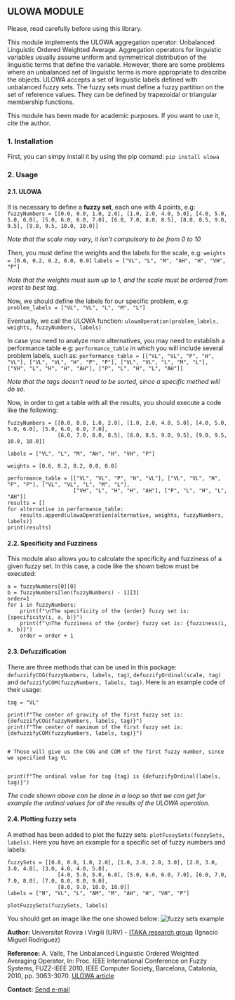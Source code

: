 ## ULOWA MODULE 
Please, read carefully before using this library.

This module implements the ULOWA aggregation operator: Unbalanced Linguistic Ordered Weighted Average. 
Aggregation operators for linguistic variables usually assume uniform and symmetrical distribution of 
the linguistic terms that define the variable. However, there are some problems where an unbalanced set 
of linguistic terms is more appropriate to describe the objects. ULOWA accepts a set of linguistic labels 
defined with unbalanced fuzzy sets. The fuzzy sets must define a fuzzy partition on the set of reference values. 
They can be defined by trapezoidal or triangular membership functions.



This module has been made for academic purposes. If you want to use it, cite the author.

### 1. Installation
First, you can simpy install it by using the pip comand: `pip install ulowa`
### 2. Usage
#### 2.1. ULOWA
It is necessary to define a **fuzzy set**, each one with 4 points, e.g:
`fuzzyNumbers = [[0.0, 0.0, 1.0, 2.0], [1.0, 2.0, 4.0, 5.0], [4.0, 5.0, 5.0, 6.0], [5.0, 6.0, 6.0, 7.0],
                [6.0, 7.0, 8.0, 8.5], [8.0, 8.5, 9.0, 9.5], [9.0, 9.5, 10.0, 10.0]]`

*Note that the scale may vary, it isn't compulsory to be from 0 to 10*

Then, you must define the weights and the labels for the scale, e.g:
`weights = [0.6, 0.2, 0.2, 0.0, 0.0]`
`labels = ["VL", "L", "M", "AH", "H", "VH", "P"]`

*Note that the weights must sum up to 1, and the scale must be ordered from worst to best tag.*

Now, we should define the labels for our specific problem, e.g:
`problem_labels = ["VL", "VL", "L", "M", "L"]`

Eventually, we call the ULOWA function:
`ulowaOperation(problem_labels, weights, fuzzyNumbers, labels)`

In case you need to analyze more alternatives, you may need to establish a performance table e.g: `performance_table` in which you will include several problem labels, such as:
`performance_table = [["VL", "VL", "P", "H", "VL"], ["VL", "VL", "H", "P", "P"], ["VL", "VL", "L", "M", "L"],
                     ["VH", "L", "H", "H", "AH"], ["P", "L", "H", "L", "AH"]]`

*Note that the tags doesn't need to be sorted, since a specific method will do so.*

Now, in order to get a table with all the results, you should execute a code like the following:
```
fuzzyNumbers = [[0.0, 0.0, 1.0, 2.0], [1.0, 2.0, 4.0, 5.0], [4.0, 5.0, 5.0, 6.0], [5.0, 6.0, 6.0, 7.0], 
                [6.0, 7.0, 8.0, 8.5], [8.0, 8.5, 9.0, 9.5], [9.0, 9.5, 10.0, 10.0]]
 
labels = ["VL", "L", "M", "AH", "H", "VH", "P"]

weights = [0.6, 0.2, 0.2, 0.0, 0.0]
 
performance_table = [["VL", "VL", "P", "H", "VL"], ["VL", "VL", "H", "P", "P"], ["VL", "VL", "L", "M", "L"],
                     ["VH", "L", "H", "H", "AH"], ["P", "L", "H", "L", "AH"]]
results = []
for alternative in performance_table:
    results.append(ulowaOperation(alternative, weights, fuzzyNumbers, labels))
print(results)

```
#### 2.2. Specificity and Fuzziness
This module also allows you to calculate the specificity and fuzziness of a given fuzzy set.
In this case, a code like the shown below must be executed:
```
a = fuzzyNumbers[0][0]
b = fuzzyNumbers[len(fuzzyNumbers) - 1][3]
order=1
for i in fuzzyNumbers:
    print(f"\nThe specificity of the {order} fuzzy set is: {specificity(i, a, b)}")
    print(f"\nThe fuzziness of the {order} fuzzy set is: {fuzziness(i, a, b)}")
    order = order + 1
```
#### 2.3. Defuzzification
There are three methods that can be used in this package: `defuzzifyCOG(fuzzyNumbers, labels, tag)`, `defuzzifyOrdinal(scale, tag)` and `defuzzifyCOM(fuzzyNumbers, labels, tag)`.
Here is an example code of their usage:
```  
tag = "VL"           

print(f"The center of gravity of the first fuzzy set is: {defuzzifyCOG(fuzzyNumbers, labels, tag)}")
print(f"The center of maximum of the first fuzzy set is: {defuzzifyCOM(fuzzyNumbers, labels, tag)}")


# Those will give us the COG and COM of the first fuzzy number, since we specified tag VL


print(f"The ordinal value for tag {tag} is {defuzzifyOrdinal(labels, tag)}")

```
*The code shown above can be done in a loop so that we can get for example the ordinal values for all the results of the ULOWA operation.*

#### 2.4. Plotting fuzzy sets
A method has been added to plot the fuzzy sets: `plotFussySets(fuzzySets, labels)`. Here you have an example for a specific set of fuzzy numbers and labels:
```
fuzzySets = [[0.0, 0.0, 1.0, 2.0], [1.0, 2.0, 2.0, 3.0], [2.0, 3.0, 3.0, 4.0], [3.0, 4.0, 4.0, 5.0],
                [4.0, 5.0, 5.0, 6.0], [5.0, 6.0, 6.0, 7.0], [6.0, 7.0, 7.0, 8.0], [7.0, 8.0, 8.0, 9.0],
                [8.0, 9.0, 10.0, 10.0]]
labels = ["N", "VL", "L", "AM", "M", "AH", "H", "VH", "P"]

plotFuzzySets(fuzzySets, labels)
```
You should get an image like the one showed below:
![fuzzy sets example](https://deim.urv.cat/~itaka/imatges/fuzzysets.png)

**Author:** Universitat Rovira i Virgili (URV) - [ITAKA research group](https://deim.urv.cat/~itaka/itaka2/index.html) (Ignacio Miguel Rodríguez)

**Reference:** A. Valls, The Unbalanced Linguistic Ordered Weighted Averaging Operator, In: Proc. IEEE International Conference on Fuzzy Systems, FUZZ-IEEE 2010, IEEE Computer Society, Barcelona, Catalonia, 2010, pp. 3063-3070. [ULOWA article](https://ieeexplore.ieee.org/document/5584199)

**Contact:** [Send e-mail](mailto:aida.valls@urv.cat)